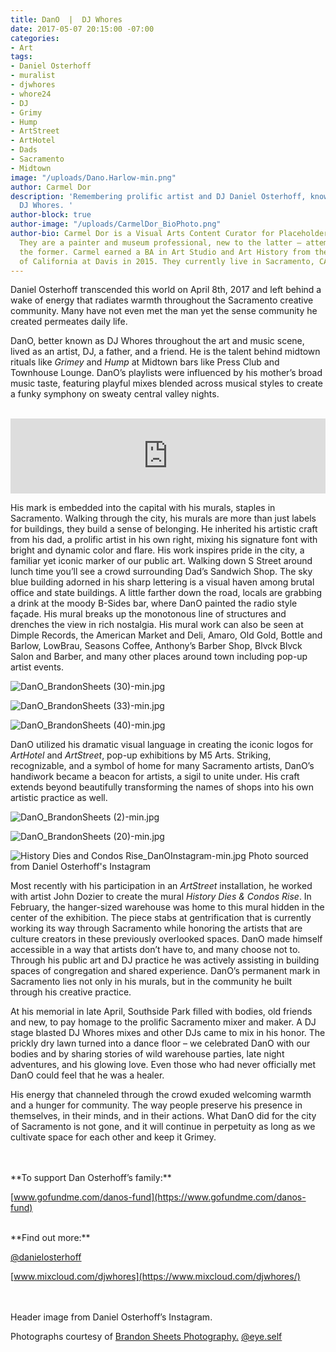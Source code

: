 ```yaml
---
title: DanO  |  DJ Whores
date: 2017-05-07 20:15:00 -07:00
categories:
- Art
tags:
- Daniel Osterhoff
- muralist
- djwhores
- whore24
- DJ
- Grimy
- Hump
- ArtStreet
- ArtHotel
- Dads
- Sacramento
- Midtown
image: "/uploads/Dano.Harlow-min.png"
author: Carmel Dor
description: 'Remembering prolific artist and DJ Daniel Osterhoff, known by many as
  DJ Whores. '
author-block: true
author-image: "/uploads/CarmelDor_BioPhoto.png"
author-bio: Carmel Dor is a Visual Arts Content Curator for Placeholder Magazine.
  They are a painter and museum professional, new to the latter – attempting to navigate
  the former. Carmel earned a BA in Art Studio and Art History from the University
  of California at Davis in 2015. They currently live in Sacramento, CA.
---
```


Daniel Osterhoff transcended this world on April 8th, 2017 and left behind a wake of energy that radiates warmth throughout the Sacramento creative community. Many have not even met the man yet the sense community he created permeates daily life.

DanO, better known as DJ Whores throughout the art and music scene, lived as an artist, DJ, a father, and a friend. He is the talent behind midtown rituals like *Grimey* and *Hump* at Midtown bars like Press Club and Townhouse Lounge. DanO’s playlists were influenced by his mother’s broad music taste, featuring playful mixes blended across musical styles to create a funky symphony on sweaty central valley nights.

<br /> 
<iframe width="100%" height="120" src="https://www.mixcloud.com/widget/iframe/?feed=https%3A%2F%2Fwww.mixcloud.com%2Fdjwhores%2Fdj-whores-summer-bass-mix-july-2009%2F&hide_cover=1&light=1" frameborder="0"></iframe>
<br />

His mark is embedded into the capital with his murals, staples in Sacramento. Walking through the city, his murals are more than just labels for buildings, they build a sense of belonging. He inherited his artistic craft from his dad, a prolific artist in his own right, mixing his signature font with bright and dynamic color and flare. His work inspires pride in the city, a familiar yet iconic marker of our public art. Walking down S Street around lunch time you’ll see a crowd surrounding Dad’s Sandwich Shop. The sky blue building adorned in his sharp lettering is a visual haven among brutal office and state buildings. A little farther down the road, locals are grabbing a drink at the moody B-Sides bar, where DanO painted the radio style façade. His mural breaks up the monotonous line of structures and drenches the view in rich nostalgia. His mural work can also be seen at Dimple Records, the American Market and Deli, Amaro, Old Gold, Bottle and Barlow, LowBrau, Seasons Coffee, Anthony’s Barber Shop, Blvck Blvck Salon and Barber, and many other places around town including pop-up artist events.

![DanO_BrandonSheets (30)-min.jpg](/uploads/DanO_BrandonSheets%20(30)-min.jpg)

![DanO_BrandonSheets (33)-min.jpg](/uploads/DanO_BrandonSheets%20(33)-min.jpg)

![DanO_BrandonSheets (40)-min.jpg](/uploads/DanO_BrandonSheets%20(40)-min.jpg)

DanO utilized his dramatic visual language in creating the iconic logos for *ArtHotel* and *ArtStreet*, pop-up exhibitions by M5 Arts. Striking, recognizable, and a symbol of home for many Sacramento artists, DanO’s handiwork became a beacon for artists, a sigil to unite under. His craft extends beyond beautifully transforming the names of shops into his own artistic practice as well.

![DanO_BrandonSheets (2)-min.jpg](/uploads/DanO_BrandonSheets%20(2)-min.jpg)

![DanO_BrandonSheets (20)-min.jpg](/uploads/DanO_BrandonSheets%20(20)-min.jpg)

![History Dies and Condos Rise_DanOInstagram-min.jpg](/uploads/History%20Dies%20and%20Condos%20Rise_DanOInstagram-min.jpg)
Photo sourced from Daniel Osterhoff's Instagram

Most recently with his participation in an *ArtStreet* installation, he worked with artist John Dozier to create the mural *History Dies & Condos Rise*. In February, the hanger-sized warehouse was home to this mural hidden in the center of the exhibition. The piece stabs at gentrification that is currently working its way through Sacramento while honoring the artists that are culture creators in these previously overlooked spaces.
DanO made himself accessible in a way that artists don’t have to, and many choose not to. Through his public art and DJ practice he was actively assisting in building spaces of congregation and shared experience. DanO’s permanent mark in Sacramento lies not only in his murals, but in the community he built through his creative practice. 

At his memorial in late April, Southside Park filled with bodies, old friends and new, to pay homage to the prolific Sacramento mixer and maker. A DJ stage blasted DJ Whores mixes and other DJs came to mix in his honor. The prickly dry lawn turned into a dance floor – we celebrated DanO with our bodies and by sharing stories of wild warehouse parties, late night adventures, and his glowing love. Even those who had never officially met DanO could feel that he was a healer.
 
His energy that channeled through the crowd exuded welcoming warmth and a hunger for community. The way people preserve his presence in themselves, in their minds, and in their actions. What DanO did for the city of Sacramento is not gone, and it will continue in perpetuity as long as we cultivate space for each other and keep it Grimey.

 
<br />
<br />
**To support Dan Osterhoff’s family:**

[www.gofundme.com/danos-fund](https://www.gofundme.com/danos-fund)

<br />
**Find out more:**

[@danielosterhoff](https://www.instagram.com/danielosterhoff/)

[www.mixcloud.com/djwhores](https://www.mixcloud.com/djwhores/)

<br />
<br />
Header image from Daniel Osterhoff’s Instagram.

Photographs courtesy of [Brandon Sheets Photography.](http://www.brandonsheetsphotography.com/)
[@eye.self](https://www.instagram.com/eye.self/?hl=en)
